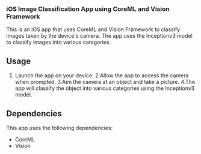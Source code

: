 ### iOS Image Classification App using CoreML and Vision Framework
This is an iOS app that uses CoreML and Vision Framework to classify images taken by the device's camera. The app uses the Inceptionv3 model to classify images into various categories.

## Usage
1. Launch the app on your device.
2.Allow the app to access the camera when prompted.
3.Aim the camera at an object and take a picture.
4.The app will classify the object into various categories using the Inceptionv3 model.

## Dependencies
This app uses the following dependencies:

* CoreML
* Vision
